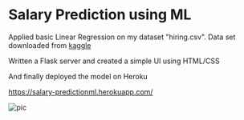 # Salary Prediction using ML

Applied basic Linear Regression on my dataset "hiring.csv".
Data set downloaded from [kaggle](https://www.kaggle.com/pankeshpatel/hiring)

Written a Flask server and created a simple UI using HTML/CSS

And finally deployed the model on Heroku 

https://salary-predictionml.herokuapp.com/

![pic](./output/salary.gif)
